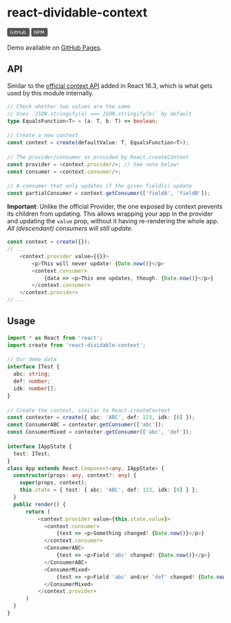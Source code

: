 
# react-dividable-context

[![GitHub package version](./github.png)](https://github.com/SchoofsKelvin/react-dividable-context) 
[![NPM](./npm.png)](https://www.npmjs.com/package/react-dividable-context) 

Demo available on [GitHub Pages](http://github.morle.ga/react-dividable-context/).

## API
Similar to the [official context API](https://reactjs.org/docs/context.html) added in React 16.3, which is what gets used by this module internally.
```ts
// Check whether two values are the same
// Uses `JSON.stringify(a) === JSON.stringify(b)` by default
type EqualsFunction<T> = (a: T, b: T) => boolean;

// Create a new context
const context = create(defaultValue: T, EqualsFunction<T>);

// The provider/consumer as provided by React.createContext
const provider = <context.provider/>; // See note below!
const consumer = <context.consumer/>;

// A consumer that only updates if the given field(s) update
const partialConsumer = context.getConsumer(['fieldA', 'fieldB']);
```

**Important**: Unlike the official Provider, the one exposed by context prevents its children from updating. This allows wrapping your app in the provider and updating the `value` prop, without it having re-rendering the whole app. *All (descendant) consumers will still update.*
```ts
const context = create({});
// ...
    <context.provider value={{}}>
        <p>This will never update! {Date.now()}</p>
        <context.consumer>
            {data => <p>This one updates, though. {Date.now()}</p>}
        </context.consumer>
    </context.provider>
// ...
```

## Usage
```ts
import * as React from 'react';
import create from 'react-dividable-context';

// Our demo data
interface ITest {
  abc: string;
  def: number;
  idk: number[];
}

// Create the context, similar to React.createContext
const contexter = create({ abc: 'ABC', def: 123, idk: [0] });
const ConsumerABC = contexter.getConsumer(['abc']);
const ConsumerMixed = contexter.getConsumer(['abc', 'def']);

interface IAppState {
  test: ITest;
}
class App extends React.Component<any, IAppState> {
  constructor(props: any, context?: any) {
    super(props, context);
    this.state = { test: { abc: 'ABC', def: 123, idk: [0] } };
  }
  public render() {
      return (
          <context.provider value={this.state.value}>
            <context.consumer>
                {test => <p>Something changed! {Date.now()}</p>}
            </context.consumer>
            <ConsumerABC>
                {test => <p>Field 'abc' changed! {Date.now()}</p>}
            </ConsumerABC>
            <ConsumerMixed>
                {test => <p>Field 'abc' and/or 'def' changed! {Date.now()}</p>}
            </ConsumerMixed>
          </context.provider>
      )
  }
}
```